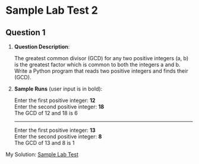 # Sample Lab Test 2

## Question 1

1. **Question Description**:

    The greatest common divisor (GCD) for any two positive integers (a, b) is the greatest factor which is common to both the integers a and b.<br>
    Write a Python program that reads two positive integers and finds their (GCD).

2. **Sample Runs** (user input is in bold):

    Enter the first positive integer: **12**<br>
    Enter the second positive integer: **18**<br>
    The GCD of 12 and 18 is 6

    ---
    Enter the first positive integer: **13**<br>
    Enter the second positive integer: **8**<br>
    The GCD of 13 and 8 is 1

My Solution: [Sample Lab Test](sample-lab-test.py)
